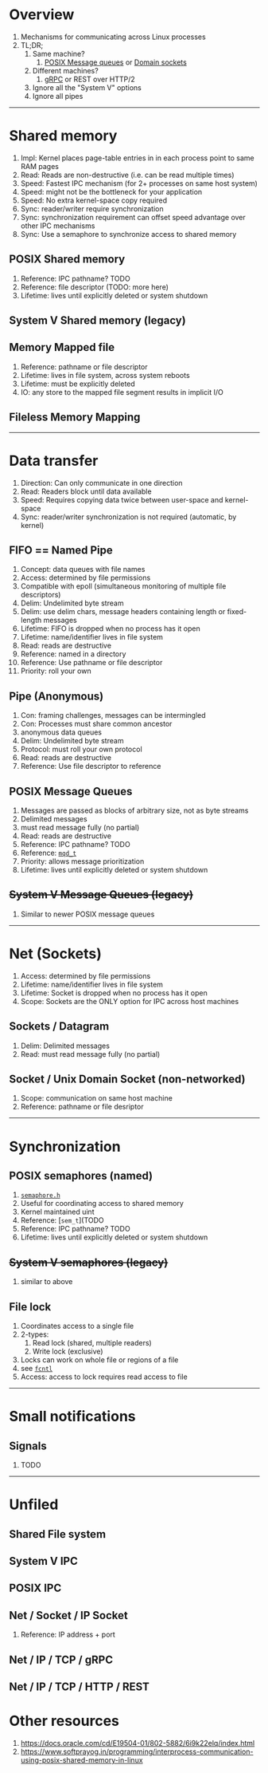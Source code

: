 # Overview
1. Mechanisms for communicating across Linux processes
1. TL;DR;
    1. Same machine?
        1. [POSIX Message queues](TODO) or [Domain sockets](TODO)
    1. Different machines?
        1. [gRPC](TODO) or REST over HTTP/2
    1. Ignore all the "System V" options
    1. Ignore all pipes


--------
# Shared memory
1. Impl: Kernel places page-table entries in in each process point to same RAM pages
1. Read: Reads are non-destructive (i.e. can be read multiple times)
1. Speed: Fastest IPC mechanism (for 2+ processes on same host system)
1. Speed: might not be the bottleneck for your application
1. Speed: No extra kernel-space copy required
1. Sync: reader/writer require synchronization
1. Sync: synchronization requirement can offset speed advantage over other IPC mechanisms
1. Sync: Use a semaphore to synchronize access to shared memory


## POSIX Shared memory
1. Reference: IPC pathname? TODO
1. Reference: file descriptor (TODO: more here)
1. Lifetime: lives until explicitly deleted or system shutdown


## System V Shared memory (legacy)


## Memory Mapped file
1. Reference: pathname or file descriptor
1. Lifetime: lives in file system, across system reboots
1. Lifetime: must be explicitly deleted
1. IO: any store to the mapped file segment results in implicit I/O


## Fileless Memory Mapping



--------
# Data transfer
1. Direction: Can only communicate in one direction
1. Read: Readers block until data available
1. Speed: Requires copying data twice between user-space and kernel-space
1. Sync: reader/writer synchronization is not required (automatic, by kernel)


## FIFO == Named Pipe
1. Concept: data queues with file names
1. Access: determined by file permissions
1. Compatible with epoll (simultaneous monitoring of multiple file descriptors)
1. Delim: Undelimited byte stream
1. Delim: use delim chars, message headers containing length or fixed-length messages
1. Lifetime: FIFO is dropped when no process has it open
1. Lifetime: name/identifier lives in file system
1. Read: reads are destructive
1. Reference: named in a directory
1. Reference: Use pathname or file descriptor
1. Priority: roll your own


## Pipe (Anonymous)
1. Con: framing challenges, messages can be intermingled
1. Con: Processes must share common ancestor
1. anonymous data queues
1. Delim: Undelimited byte stream
1. Protocol: must roll your own protocol
1. Read: reads are destructive
1. Reference: Use file descriptor to reference


## POSIX Message Queues
1. Messages are passed as blocks of arbitrary size, not as byte streams
1. Delimited messages
1. must read message fully (no partial)
1. Read: reads are destructive
1. Reference: IPC pathname? TODO
1. Reference: [`mqd_t`](TODO)
1. Priority: allows message prioritization
1. Lifetime: lives until explicitly deleted or system shutdown


## ~~System V Message Queues (legacy)~~
1. Similar to newer POSIX message queues


--------
# Net (Sockets)
1. Access: determined by file permissions
1. Lifetime: name/identifier lives in file system
1. Lifetime: Socket is dropped when no process has it open
1. Scope: Sockets are the ONLY option for IPC across host machines


## Sockets / Datagram
1. Delim: Delimited messages
1. Read: must read message fully (no partial)


## Socket / Unix Domain Socket (non-networked)
1. Scope: communication on same host machine
1. Reference: pathname or file desriptor


--------
# Synchronization

## POSIX semaphores (named)
1. [`semaphore.h`](https://man7.org/linux/man-pages/man0/semaphore.h.0p.html)
1. Useful for coordinating access to shared memory
1. Kernel maintained uint
1. Reference: [`sem_t`](TODO
1. Reference: IPC pathname? TODO
1. Lifetime: lives until explicitly deleted or system shutdown


## ~~System V semaphores (legacy)~~
1. similar to above

## File lock
1. Coordinates access to a single file
1. 2-types:
    1. Read lock (shared, multiple readers)
    1. Write lock (exclusive)
1. Locks can work on whole file or regions of a file
1. see [`fcntl`](TODO)
1. Access: access to lock requires read access to file



--------
# Small notifications

## Signals
1. TODO


---------------------------------
# Unfiled
## Shared File system

## System V IPC

## POSIX IPC

## Net / Socket / IP Socket
1. Reference: IP address + port

## Net / IP / TCP / gRPC

## Net / IP / TCP / HTTP / REST


# Other resources
1. https://docs.oracle.com/cd/E19504-01/802-5882/6i9k22elq/index.html
1. https://www.softprayog.in/programming/interprocess-communication-using-posix-shared-memory-in-linux
